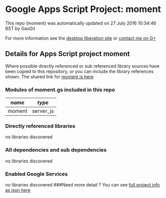 # Google Apps Script Project: moment
This repo (moment) was automatically updated on 27 July 2016 10:34:46 BST by GasGit

For more information see the [desktop liberation site](http://ramblings.mcpher.com/Home/excelquirks/drivesdk/gettinggithubready "desktop liberation") or [contact me on G+](https://plus.google.com/+BruceMcpherson "Bruce McPherson - GDE")
## Details for Apps Script project moment
Where possible directly referenced or sub referenced library sources have been copied to this repository, or you can include the library references shown. 
The shared link for [moment is here](https://script.google.com/d/1HKzOd7-49gNJ1I4a3yamEh-zcnj4LfjRSG1iOiUjLPIAh1nQzCcahtPK/edit?usp=sharing "open in the GAS IDE")

### Modules of moment.gs included in this repo
*name*|*type*
--- | --- 
moment| server_js
### Directly referenced libraries
no libraries discovered
### All dependencies and sub dependencies
no libraries discovered
### Enabled Google Services
no libraries discovered
###Need more detail ?
You can see [full project info as json here](info.json)
